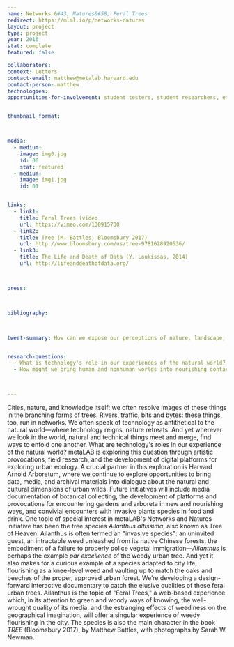 ```yaml
---
name: Networks &#43; Natures&#58; Feral Trees
redirect: https://mlml.io/p/networks-natures
layout: project
type: project
year: 2016
stat: complete
featured: false

collaborators:
context: Letters
contact-email: matthew@metalab.harvard.edu
contact-person: matthew
technologies:
opportunities-for-involvement: student testers, student researchers, etc


thumbnail_format:



media:
  - medium:
    image: img0.jpg
    id: 00
    stat: featured
  - medium:
    image: img1.jpg
    id: 01


links:
  - link1: 
    title: Feral Trees (video
    url: https://vimeo.com/130915730
  - link2: 
    title: Tree (M. Battles, Bloomsbury 2017)
    url: http://www.bloomsbury.com/us/tree-9781628920536/
  - link3:
    title: The Life and Death of Data (Y. Loukissas, 2014)
    url: http://lifeanddeathofdata.org/



press:



bibliography:



tweet-summary: How can we expose our perceptions of nature, landscape, and the city as not natural but constructed? What perspectives on the contested biopolitics of the city are offered by invasive species and urban wilds?


research-questions:
  - What is technology's role in our experiences of the natural world?
  - How might we bring human and nonhuman worlds into nourishing contact through media, data, and direct encounter?



---
```



Cities, nature, and knowledge itself: we often resolve  images of these things in the branching forms of trees. Rivers, traffic, bits and bytes: these things, too, run in networks. We often speak of technology as antithetical to the natural world—where technology reigns, nature retreats. And yet wherever we look in the world, natural and technical things meet and merge, find ways to enfold one another. What are technology's roles in our experience of the natural world? metaLAB is exploring this question through artistic provocations, field research, and the development of digital platforms for exploring urban ecology. A crucial partner in this exploration is Harvard Arnold Arboretum, where we continue to explore opportunities to bring data, media, and archival materials into dialogue about the natural and cultural dimensions of urban wilds. Future initiatives will include media documentation of botanical collecting, the development of platforms and provocations for encountering gardens and arboreta in new and nourishing ways, and convivial encounters with invasive plants species in food and drink.
One topic of special interest in metaLAB's Networks and Natures initiative has been the tree species <em>Ailanthus altissima</em>, also known as Tree of Heaven. Ailanthus is often termed an "invasive species": an uninvited guest, an intractable weed unleashed from its native Chinese forests, the embodiment of a failure to properly police vegetal immigration—<em>Ailanthus</em> is perhaps the example <em>par excellence</em> of the weedy urban tree. And yet it also makes for a curious example of a species adapted to city life, flourishing as a knee-level weed and vaulting up to match the oaks and beeches of the proper, approved urban forest. We’re developing a design-forward interactive documentary to catch the elusive qualities of these feral urban trees. Ailanthus is the topic of "Feral Trees," a web-based experience which, in its attention to green and woody ways of knowing, the well-wrought quality of its media, and the estranging effects of weediness on the geographical imagination, will offer a singular experience of weedy flourishing in the city. The species is also the main character in the book <em>TREE</em> (Bloomsbury 2017), by Matthew Battles, with photographs by Sarah W. Newman.



